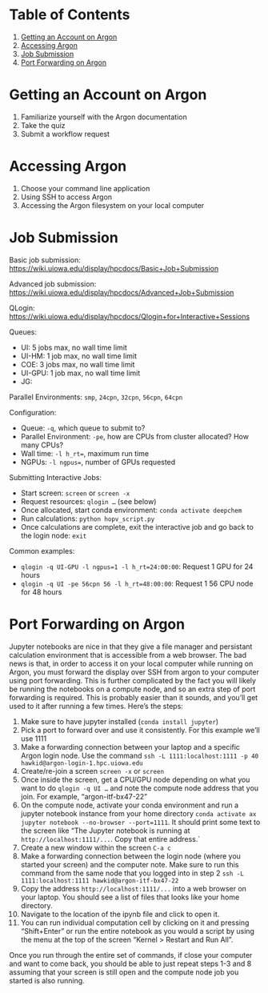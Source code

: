 # Table of Contents
1. [Getting an Account on Argon](#getting-an-account-on-argon)
2. [Accessing Argon](#accessing-argon)
3. [Job Submission](#job-submission)
4. [Port Forwarding on Argon](#port-forwarding-on-argon)

# Getting an Account on Argon

1. Familiarize yourself with the Argon documentation
2. Take the quiz
3. Submit a workflow request

# Accessing Argon

1. Choose your command line application
2. Using SSH to access Argon
3. Accessing the Argon filesystem on your local computer

# Job Submission

Basic job submission: https://wiki.uiowa.edu/display/hpcdocs/Basic+Job+Submission

Advanced job submission: https://wiki.uiowa.edu/display/hpcdocs/Advanced+Job+Submission

QLogin: https://wiki.uiowa.edu/display/hpcdocs/Qlogin+for+Interactive+Sessions

Queues:
-	UI: 5 jobs max, no wall time limit
-	UI-HM: 1 job max, no wall time limit
-	COE: 3 jobs max, no wall time limit
-	UI-GPU: 1 job max, no wall time limit
-	JG: 

Parallel Environments: `smp`, `24cpn`, `32cpn`, `56cpn`, `64cpn`

Configuration:
-	Queue: `-q`, which queue to submit to?
-	Parallel Environment: `-pe`, how are CPUs from cluster allocated? How many CPUs?
-	Wall time: `-l h_rt=`, maximum run time
-	NGPUs: `-l ngpus=`, number of GPUs requested

Submitting Interactive Jobs:
-	Start screen: `screen` or `screen -x`
-	Request resources: `qlogin …` (see below)
-	Once allocated, start conda environment: `conda activate deepchem`
-	Run calculations: `python hopv_script.py`
-	Once calculations are complete, exit the interactive job and go back to the login node: `exit`

Common examples:
-	`qlogin -q UI-GPU -l ngpus=1 -l h_rt=24:00:00`: Request 1 GPU for 24 hours
-	`qlogin -q UI -pe 56cpn 56 -l h_rt=48:00:00`: Request 1 56 CPU node for 48 hours

# Port Forwarding on Argon
Jupyter notebooks are nice in that they give a file manager and persistant calculation environment that is accessible from a web browser. The bad news is that, in order to access it on your local computer while running on Argon, you must forward the display over SSH from argon to your computer using port forwarding. This is further complicated by the fact you will likely be running the notebooks on a compute node, and so an extra step of port forwarding is required. This is probably easier than it sounds, and you’ll get used to it after running a few times. Here’s the steps:
1.	Make sure to have jupyter installed (`conda install jupyter`)
2. Pick a port to forward over and use it consistently. For this example we’ll use 1111
3.	Make a forwarding connection between your laptop and a specific Argon login node. Use the command `ssh -L 1111:localhost:1111 -p 40 hawkid@argon-login-1.hpc.uiowa.edu`
4.	Create/re-join a screen `screen -x` or `screen`
5.	Once inside the screen, get a CPU/GPU node depending on what you want to do `qlogin -q UI …` and note the compute node address that you join. For example, “argon-itf-bx47-22”
6.	On the compute node, activate your conda environment and run a jupyter notebook instance from your home directory `conda activate ax` `jupyter notebook --no-browser --port=1111`. It should print some text to the screen like “The Jupyter notebook is running at `http://localhost:1111/...`. Copy that entire address.`
7.	Create a new window within the screen `C-a c`
8.	Make a forwarding connection between the login node (where you started your screen) and the computer note. Make sure to run this command from the same node that you logged into in step 2 `ssh -L 1111:localhost:1111 hawkid@argon-itf-bx47-22`
9.	Copy the address `http://localhost:1111/...` into a web browser on your laptop. You should see a list of files that looks like your home directory.
10.	Navigate to the location of the ipynb file and click to open it.
11.	You can run individual computation cell by clicking on it and pressing “Shift+Enter” or run the entire notebook as you would a script by using the menu at the top of the screen “Kernel > Restart and Run All”.

Once you run through the entire set of commands, if close your computer and want to come back, you should be able to just repeat steps 1-3 and 8 assuming that your screen is still open and the compute node job you started is also running.
